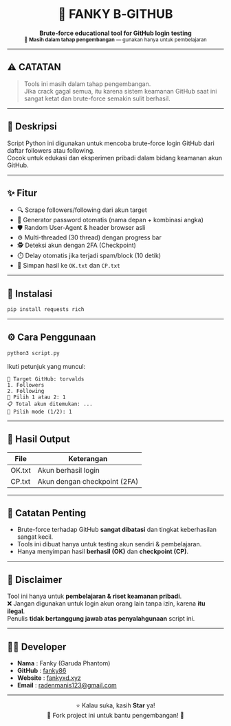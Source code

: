 <h1 align="center">🔐 FANKY B‑GITHUB</h1>
<p align="center">
  <b>Brute-force educational tool for GitHub login testing</b><br>
  <sub>🚧 <b>Masih dalam tahap pengembangan</b> — gunakan hanya untuk pembelajaran</sub>
</p>

---

## ⚠️ CATATAN
> Tools ini masih dalam tahap pengembangan.  
> Jika crack gagal semua, itu karena sistem keamanan GitHub saat ini sangat ketat dan brute-force semakin sulit berhasil.

---

## 📌 Deskripsi

Script Python ini digunakan untuk mencoba brute-force login GitHub dari daftar followers atau following.  
Cocok untuk edukasi dan eksperimen pribadi dalam bidang keamanan akun GitHub.

---

## ✨ Fitur

- 🔍 Scrape followers/following dari akun target
- 🧠 Generator password otomatis (nama depan + kombinasi angka)
- 🛡️ Random User-Agent & header browser asli
- ⚙️ Multi-threaded (30 thread) dengan progress bar
- 🕵️ Deteksi akun dengan 2FA (Checkpoint)
- ⏱️ Delay otomatis jika terjadi spam/block (10 detik)
- 📁 Simpan hasil ke `OK.txt` dan `CP.txt`

---

## 🧩 Instalasi

```bash
pip install requests rich
```

---

## ⚙️ Cara Penggunaan

```bash
python3 script.py
```

Ikuti petunjuk yang muncul:

```
👤 Target GitHub: torvalds
1. Followers
2. Following
📌 Pilih 1 atau 2: 1
📋 Total akun ditemukan: ...
📌 Pilih mode (1/2): 1
```

---

## 📁 Hasil Output

| File     | Keterangan                      |
|----------|----------------------------------|
| OK.txt   | Akun berhasil login              |
| CP.txt   | Akun dengan checkpoint (2FA)     |

---

## 📜 Catatan Penting

- Brute-force terhadap GitHub **sangat dibatasi** dan tingkat keberhasilan sangat kecil.
- Tools ini dibuat hanya untuk testing akun sendiri & pembelajaran.
- Hanya menyimpan hasil **berhasil (OK)** dan **checkpoint (CP)**.

---

## 🛑 Disclaimer

Tool ini hanya untuk **pembelajaran & riset keamanan pribadi**.  
❌ Jangan digunakan untuk login akun orang lain tanpa izin, karena **itu ilegal**.  
Penulis **tidak bertanggung jawab atas penyalahgunaan** script ini.

---

## 👨‍💻 Developer

- **Nama** : Fanky (Garuda Phantom)
- **GitHub** : [fanky86](https://github.com/fanky86)
- **Website** : [fankyxd.xyz](https://fankyxd.xyz)
- **Email** : radenmanis123@gmail.com

---

<p align="center">
  ⭐ Kalau suka, kasih <b>Star</b> ya!<br>
  🔁 Fork project ini untuk bantu pengembangan! 💪
</p>
